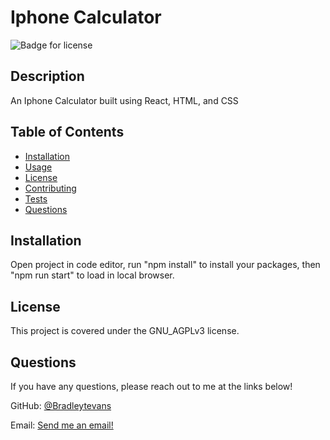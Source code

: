 # Iphone Calculator

![Badge for license](https://img.shields.io/badge/license-GNU_AGPLv3-blue)

## Description
An Iphone Calculator built using React, HTML, and CSS

## Table of Contents
* [Installation](#installation)
* [Usage](#usage)
* [License](#license)
* [Contributing](#contributing)
* [Tests](#tests)
* [Questions](#questions)

## Installation
Open project in code editor, run "npm install" to install your packages, then "npm run start" to load in local browser.

## License
This project is covered under the GNU_AGPLv3 license.

## Questions 
If you have any questions, please reach out to me at the links below!

GitHub: [@Bradleytevans](https://github.com/Bradleytevans)
  
Email: [Send me an email!](mailto:Bradleyt.evans@gmail.com)
